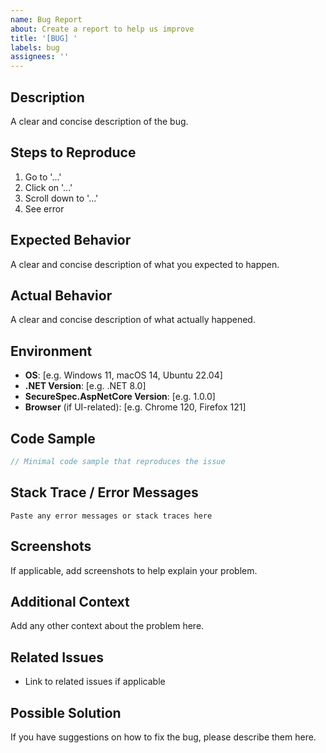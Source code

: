 ```yaml
---
name: Bug Report
about: Create a report to help us improve
title: '[BUG] '
labels: bug
assignees: ''
---
```


## Description
A clear and concise description of the bug.

## Steps to Reproduce
1. Go to '...'
2. Click on '...'
3. Scroll down to '...'
4. See error

## Expected Behavior
A clear and concise description of what you expected to happen.

## Actual Behavior
A clear and concise description of what actually happened.

## Environment
- **OS**: [e.g. Windows 11, macOS 14, Ubuntu 22.04]
- **.NET Version**: [e.g. .NET 8.0]
- **SecureSpec.AspNetCore Version**: [e.g. 1.0.0]
- **Browser** (if UI-related): [e.g. Chrome 120, Firefox 121]

## Code Sample
```csharp
// Minimal code sample that reproduces the issue
```

## Stack Trace / Error Messages
```
Paste any error messages or stack traces here
```

## Screenshots
If applicable, add screenshots to help explain your problem.

## Additional Context
Add any other context about the problem here.

## Related Issues
- Link to related issues if applicable

## Possible Solution
If you have suggestions on how to fix the bug, please describe them here.

